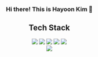 <div class="container" align="center">

  ### Hi there! This is Hayoon Kim 👋
  
  ## Tech Stack
  <div class = "badge_icons" style="diplay: flex">
    <img src="https://img.shields.io/badge/HTML5-E34F26?style=flat&logo=HTML5&logoColor=white" />
    <img src="https://img.shields.io/badge/CSS3-1572B6?style=flat&logo=CSS5&logoColor=white" />
    <img src="https://img.shields.io/badge/JavaScript-F7DF1E?style=flat&logo=JavaScript&logoColor=white" />
    <img src="https://img.shields.io/badge/Vue.js-4FC08D?style=flat&logo=Vue.js&logoColor=white" />
    <img src="https://img.shields.io/badge/React-461DAFB?style=flat&logo=React&logoColor=white" />
  </div>
  
  <div class="stack_widget">
    <img src="https://github-readme-stats.vercel.app/api/top-langs/?username=hayoon-kim&layout=compact"><br>
  </div>

</div>
